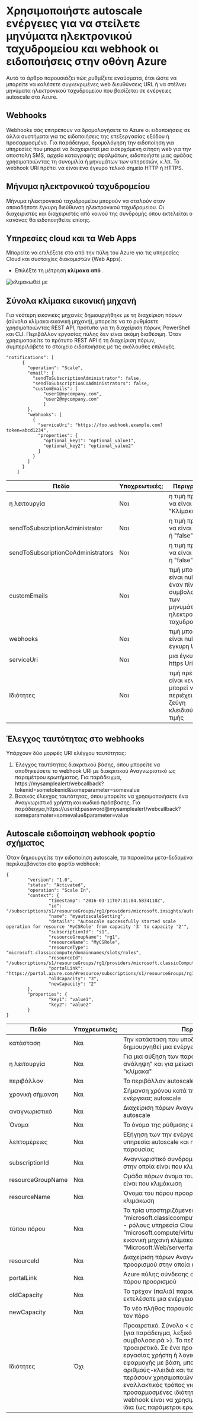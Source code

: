 <properties
    pageTitle="Χρησιμοποιήστε autoscale ενέργειες για να στείλετε μηνύματα ηλεκτρονικού ταχυδρομείου και webhook οι ειδοποιήσεις. | Microsoft Azure"
    description="Δείτε πώς μπορείτε να χρησιμοποιήσετε autoscale ενέργειες για να καλέσετε διευθύνσεις URL web ή αποστολή ειδοποιήσεων ηλεκτρονικού ταχυδρομείου σε οθόνη Azure. "
    authors="kamathashwin"
    manager="carolz"
    editor=""
    services="monitoring-and-diagnostics"
    documentationCenter="monitoring-and-diagnostics"/>

<tags
    ms.service="monitoring-and-diagnostics"
    ms.workload="na"
    ms.tgt_pltfrm="na"
    ms.devlang="na"
    ms.topic="article"
    ms.date="07/19/2016"
    ms.author="ashwink"/>

# <a name="use-autoscale-actions-to-send-email-and-webhook-alert-notifications-in-azure-monitor"></a>Χρησιμοποιήστε autoscale ενέργειες για να στείλετε μηνύματα ηλεκτρονικού ταχυδρομείου και webhook οι ειδοποιήσεις στην οθόνη Azure

Αυτό το άρθρο παρουσιάζει πώς ρυθμίζετε εναύσματα, έτσι ώστε να μπορείτε να καλέσετε συγκεκριμένες web διευθύνσεις URL ή να στέλνει μηνύματα ηλεκτρονικού ταχυδρομείου που βασίζεται σε ενέργειες autoscale στο Azure.  

## <a name="webhooks"></a>Webhooks
Webhooks σάς επιτρέπουν να δρομολογήσετε το Azure οι ειδοποιήσεις σε άλλα συστήματα για τις ειδοποιήσεις της επεξεργασίας εξόδου ή προσαρμοσμένο. Για παράδειγμα, δρομολόγηση την ειδοποίηση για υπηρεσίες που μπορεί να διαχειριστεί μια εισερχόμενη αίτηση web για την αποστολή SMS, αρχείο καταγραφής σφαλμάτων, ειδοποιήστε μιας ομάδας χρησιμοποιώντας τη συνομιλία ή μηνυμάτων των υπηρεσιών, κ.λπ. Το webhook URI πρέπει να είναι ένα έγκυρο τελικό σημείο HTTP ή HTTPS.

## <a name="email"></a>Μήνυμα ηλεκτρονικού ταχυδρομείου
Μήνυμα ηλεκτρονικού ταχυδρομείου μπορούν να σταλούν στον οποιαδήποτε έγκυρη διεύθυνση ηλεκτρονικού ταχυδρομείου. Οι διαχειριστές και διαχειριστές από κοινού της συνδρομής όπου εκτελείται ο κανόνας θα ειδοποιηθείτε επίσης.


## <a name="cloud-services-and-web-apps"></a>Υπηρεσίες cloud και τα Web Apps
Μπορείτε να επιλέξετε στο από την πύλη του Azure για τις υπηρεσίες Cloud και συστοιχίες διακομιστών (Web Apps).

- Επιλέξτε τη μέτρηση **κλίμακα από** .

![κλιμακωθεί με](./media/insights-autoscale-to-webhook-email/insights-autoscale-scale-by.png)

## <a name="virtual-machine-scale-sets"></a>Σύνολα κλίμακα εικονική μηχανή
Για νεότερη εικονικές μηχανές δημιουργήθηκε με τη διαχείριση πόρων (σύνολα κλίμακα εικονική μηχανή), μπορείτε να το ρυθμίσετε χρησιμοποιώντας REST API, πρότυπα για τη διαχείριση πόρων, PowerShell και CLI. Περιβάλλον εργασίας πύλης δεν είναι ακόμη διαθέσιμη.
Όταν χρησιμοποιείτε το πρότυπο REST API ή τη διαχείριση πόρων, συμπεριλάβετε το στοιχείο ειδοποιήσεις με τις ακόλουθες επιλογές.

```
"notifications": [
      {
        "operation": "Scale",
        "email": {
          "sendToSubscriptionAdministrator": false,
          "sendToSubscriptionCoAdministrators": false,
          "customEmails": [
              "user1@mycompany.com",
              "user2@mycompany.com"
              ]
        },
        "webhooks": [
          {
            "serviceUri": "https://foo.webhook.example.com?token=abcd1234",
            "properties": {
              "optional_key1": "optional_value1",
              "optional_key2": "optional_value2"
            }
          }
        ]
      }
    ]
```
|Πεδίο                              |Υποχρεωτικές; |Περιγραφή|
|---                                |---        |---|
|η λειτουργία                          |Ναι        |η τιμή πρέπει να είναι "Κλίμακα"|
|sendToSubscriptionAdministrator    |Ναι        |η τιμή πρέπει να είναι "true" ή "false"|
|sendToSubscriptionCoAdministrators |Ναι        |η τιμή πρέπει να είναι "true" ή "false"|
|customEmails                       |Ναι        |τιμή μπορεί να είναι null [] ή έναν πίνακα συμβολοσειρά των μηνυμάτων ηλεκτρονικού ταχυδρομείου|
|webhooks                           |Ναι        |τιμή μπορεί να είναι null ή έγκυρη Uri|
|serviceUri                         |Ναι        |μια έγκυρη https Uri|
|Ιδιότητες                         |Ναι        |τιμή πρέπει να είναι κενή {} ή μπορεί να περιέχει ζεύγη κλειδιού-τιμής|


## <a name="authentication-in-webhooks"></a>Έλεγχος ταυτότητας στο webhooks
Υπάρχουν δύο μορφές URI ελέγχου ταυτότητας:

1. Έλεγχος ταυτότητας διακριτικού βάσης, όπου μπορείτε να αποθηκεύσετε το webhook URI με διακριτικού Αναγνωριστικό ως παραμέτρου ερωτήματος. Για παράδειγμα, https://mysamplealert/webcallback?tokenid=sometokenid&someparameter=somevalue
2. Βασικός έλεγχος ταυτότητας, όπου μπορείτε να χρησιμοποιήσετε ένα Αναγνωριστικό χρήστη και κωδικό πρόσβασης. Για παράδειγμα,https://userid:password@mysamplealert/webcallback?someparamater=somevalue&parameter=value

## <a name="autoscale-notification-webhook-payload-schema"></a>Autoscale ειδοποίηση webhook φορτίο σχήματος
Όταν δημιουργείτε την ειδοποίηση autoscale, τα παρακάτω μετα-δεδομένα περιλαμβάνεται στο φορτίο webhook:

```
{
        "version": "1.0",
        "status": "Activated",
        "operation": "Scale In",
        "context": {
                "timestamp": "2016-03-11T07:31:04.5834118Z",
                "id": "/subscriptions/s1/resourceGroups/rg1/providers/microsoft.insights/autoscalesettings/myautoscaleSetting",
                "name": "myautoscaleSetting",
                "details": "Autoscale successfully started scale operation for resource 'MyCSRole' from capacity '3' to capacity '2'",
                "subscriptionId": "s1",
                "resourceGroupName": "rg1",
                "resourceName": "MyCSRole",
                "resourceType": "microsoft.classiccompute/domainnames/slots/roles",
                "resourceId": "/subscriptions/s1/resourceGroups/rg1/providers/microsoft.classicCompute/domainNames/myCloudService/slots/Production/roles/MyCSRole",
                "portalLink": "https://portal.azure.com/#resource/subscriptions/s1/resourceGroups/rg1/providers/microsoft.classicCompute/domainNames/myCloudService",
                "oldCapacity": "3",
                "newCapacity": "2"
        },
        "properties": {
                "key1": "value1",
                "key2": "value2"
        }
}
```


|Πεδίο  |Υποχρεωτικές;|    Περιγραφή|
|---|---|---|
|κατάσταση |Ναι    |Την κατάσταση που υποδεικνύει ότι έχει δημιουργηθεί μια ενέργεια autoscale|
|η λειτουργία| Ναι |Για μια αύξηση των παρουσιών, θα είναι "Κλίμακα ανάληψη" και για μείωση των παρουσιών, να είναι "κλίμακα"|
|περιβάλλον|   Ναι |Το περιβάλλον autoscale ενέργειας|
|χρονική σήμανση| Ναι |Σήμανση χρόνου κατά την ενεργοποίηση της ενέργειας autoscale|
|αναγνωριστικό |Ναι|   Διαχείριση πόρων Αναγνωριστικό της ρύθμισης autoscale|
|Όνομα   |Ναι|   Το όνομα της ρύθμισης autoscale|
|λεπτομέρειες|   Ναι |Εξήγηση των την ενέργεια που εκτελέσατε την υπηρεσία autoscale και η αλλαγή στην καταμέτρηση παρουσίας|
|subscriptionId|    Ναι |Αναγνωριστικό συνδρομής του πόρου προορισμού στην οποία είναι που κλιμάκωση|
|resourceGroupName| Ναι|    Ομάδα πόρων όνομα του πόρου προορισμού που είναι που κλιμάκωση|
|resourceName   |Ναι|   Όνομα του πόρου προορισμού που είναι που κλιμάκωση|
|τύπου πόρου   |Ναι|   Τα τρία υποστηριζόμενες τιμές: "microsoft.classiccompute/domainnames/slots/roles" - ρόλους υπηρεσία Cloud, "microsoft.compute/virtualmachinescalesets" - εικονική μηχανή κλίμακα σύνολα, και "Microsoft.Web/serverfarms" - Web App|
|resourceId |Ναι|Διαχείριση πόρων Αναγνωριστικό του πόρου προορισμού στην οποία είναι που κλιμάκωση|
|portalLink |Ναι    |Azure πύλης σύνδεσης στη σελίδα σύνοψη του πόρου προορισμού|
|oldCapacity|   Ναι |Το τρέχον (παλιά) παρουσία πλήθος όταν Autoscale εκτελέσατε μια ενέργεια κλίμακα|
|newCapacity|   Ναι |Το νέο πλήθος παρουσία που Autoscale κλιμάκωση τον πόρο|
|Ιδιότητες|    Όχι| Προαιρετικό. Σύνολο < αριθμό-κλειδί, τιμή > ζεύγη (για παράδειγμα, λεξικό < συμβολοσειρά, συμβολοσειρά >). Το πεδίο "Ιδιότητες" είναι προαιρετικό. Σε ένα προσαρμοσμένο περιβάλλον εργασίας χρήστη ή λογικής ροής εργασίας εφαρμογής με βάση, μπορείτε να εισαγάγετε αριθμούς-κλειδιά και τις τιμές που μπορούν να περάσουν χρησιμοποιώντας το φορτίο. Ένας εναλλακτικός τρόπος για να μεταβιβάσετε προσαρμοσμένες ιδιότητες την εξερχόμενη κλήση webhook είναι να χρησιμοποιήσετε το webhook URI ίδια (ως παράμετροι ερωτήματος)|
